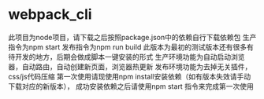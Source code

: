 # webpack_cli
此项目为node项目，请下载之后按照package.json中的依赖自行下载依赖包
生产指令为npm start 发布指令为npm run build
此版本为最初的测试版本还有很多有待开发的地方，后期会做成脚本一键安装的形式
生产环境功能为自动启动浏览器，自动路由，自动创建新页面，浏览器热更新
发布环境功能为去掉无关插件，css/js代码压缩
第一次使用请现使用npm install安装依赖（如有版本失效请手动下载对应的新版本），
成功安装依赖之后请使用npm start 指令来完成第一次使用
